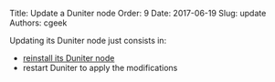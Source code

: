 Title: Update a Duniter node
Order: 9
Date: 2017-06-19
Slug: update
Authors: cgeek

Updating its Duniter node just consists in:

* [reinstall its Duniter node](../install)
* restart Duniter to apply the modifications
